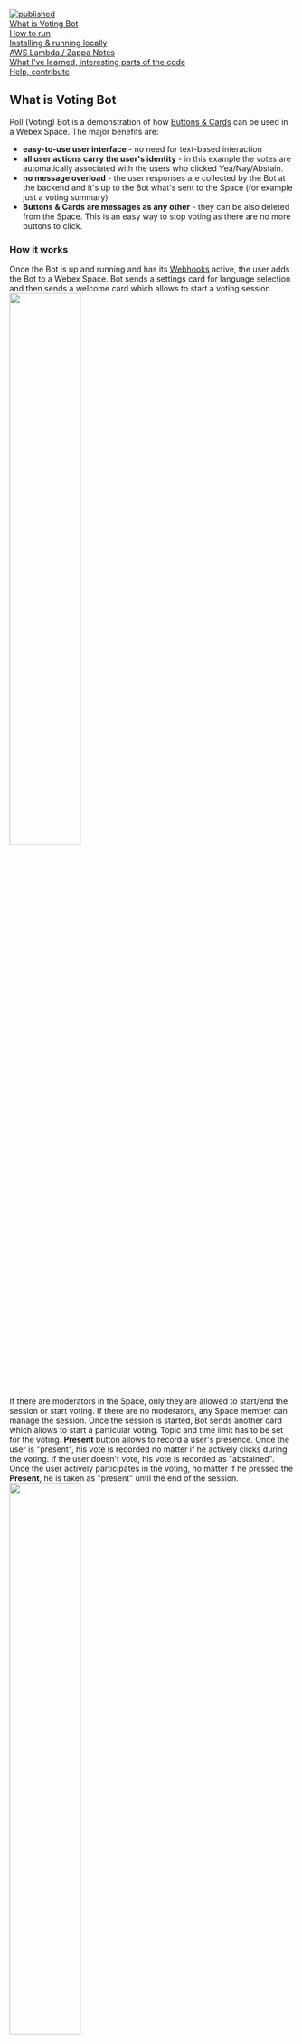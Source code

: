 [![published](https://static.production.devnetcloud.com/codeexchange/assets/images/devnet-published.svg)](https://developer.cisco.com/codeexchange/github/repo/CiscoSE/voting-bot)  
[What is Voting Bot](#what-is-voting-bot)  
[How to run](#how-to-run)  
[Installing & running locally](#installing--running-locally)  
[AWS Lambda / Zappa Notes](#aws-lambda--zappa-notes)  
[What I've learned, interesting parts of the code](#what-ive-learned-interesting-parts-of-the-code)  
[Help, contribute](#help-contribute)  
## What is Voting Bot
Poll (Voting) Bot is a demonstration of how [Buttons & Cards](https://developer.webex.com/docs/api/guides/cards) can be used in a Webex Space. The major benefits are:
* **easy-to-use user interface** - no need for text-based interaction
* **all user actions carry the user's identity** - in this example the votes are automatically associated with the users who clicked Yea/Nay/Abstain.
* **no message overload** - the user responses are collected by the Bot at the backend and it's up to the Bot what's sent to the Space (for example just a voting summary)
* **Buttons & Cards are messages as any other** - they can be also deleted from the Space. This is an easy way to stop voting as there are no more buttons to click.
### How it works
Once the Bot is up and running and has its [Webhooks](https://developer.webex.com/docs/api/guides/webhooks) active, the user adds the Bot to a Webex Space. Bot sends a settings card for language selection and then sends a welcome card which allows to start a voting session.  
<img src="./images/bot_invite_1.png" width="50%">  
If there are moderators in the Space, only they are allowed to start/end the session or start voting. If there are no moderators, any Space member can manage the session. Once the session is started, Bot sends another card which allows to start a particular voting. Topic and time limit has to be set for the voting. **Present** button allows to record a user's presence. Once the user is "present", his vote is recorded no matter if he actively clicks during the voting. If the user doesn't vote, his vote is recorded as "abstained". Once the user actively participates in the voting, no matter if he pressed the **Present**, he is taken as "present" until the end of the session.  
<img src="./images/voting_start_1.png" width="50%">  
Voting card is sent to the Space and all Space members can click the buttons. Last click is taken as valid for each user.  
<img src="./images/voting_card_1.png" width="50%">  
At the end of the time limit or if a user clicks **End voting**, the voting card is deleted and no more votes can be cast. Voting summary with optional Excel sheet is sent to the Space.  
<img src="./images/voting_end_1.png" width="90%">  
Multiple votings can be run during the session. Once the user decides to end the session,
<img src="./images/session_end_1.png" width="60%">  
Excel file with all votings summary is sent the Space. As the file is a part of the Space content, it is available for download to all Space members.  
<img src="./images/session_end_2.png" width="75%">  

## How to run
The Poll (Voting) Bot is designed to run in Amazon Lambda. Use [Zappa](https://github.com/Miserlou/Zappa) to deploy it. It's using DynamoDB to store its data and runs in Flask WSGI. In development mode it can run locally as DynamoDB is provided as a Docker container and Flask can be started in development mode.

## Installing & running locally
### Requirements:
* Docker installed
* NGROK account and software installed

### Installation / initialization steps:
1. initialize virtual environment `python3 -m venv venv`
2. switch to virtual environment `source venv/bin/activate`
3. install required packages `pip install -r requirements.txt`
4. start local DynamoDB `docker run -p 8000:8000 amazon/dynamodb-local`
5. start NGROK, forward HTTP to local port 5050 `ngrok http 5050`
6. create a Webex Teams Bot at https://developer.webex.com/my-apps/new, get Bot ID and Access Token
7. copy `.env_sample` to `.env_local`, paste Access Token to `WEBEX_TEAMS_ACCESS_TOKEN`
8. use Access Token to get the Bot Id. Either visit the https://developer.webex.com/docs/api/v1/people/get-my-own-details
and replace the Authorization with the Bot's Access Token, or run `curl https://webexapis.com/v1/people/me -H "Authorization: Bearer <paste_bot_access_token>"`. Get the value of **id**. Paste the Bot id to `BOT_ID` in .env_local.
9. start the Bot `dotenv -f .env_local run python poll_bot.py`

### Testing the Bot
1. copy the URL provided by NGROK and open it in a web browser
2. the GET request from the web browser initializes the Bot's webhooks, success screen should be displayed int the browser
3. add Bot to a space
4. follow Bot's instructions to create a meeting and run polls

## AWS Lambda / Zappa Notes
The Bot is using [python-dotenv](https://pypi.org/project/python-dotenv/) to pass sensitive information, like Access Token, to the Python script. AWS Lambda with [Zappa](https://github.com/Miserlou/Zappa) allows to run multiple  instances of the same application. For example **dev**, **production**, etc. In order to allow the Vote Bot to run in such an environment the Bot allows Zappa to pass **DOT_ENV_FILE** environment variable to the script. **DOT_ENV_FILE** is a filename which contains the environment variables loaded by Dotenv. If there is no **DOT_ENV_FILE** the Bot loads the variables from **.env** file. So if you used **.env_local** to run the Bot locally, copy it to **.env** before loading the script to AWS. Or you can set the **DOT_ENV_FILE** in **zappa_settings.json** to use a different .env file for each application instance. For example:
```
{
    "dev": {
      ...
        "environment_variables": {
            "DOT_ENV_FILE": ".env_local"
        },
    },
    "prod": {
      ...
        "environment_variables": {
            "DOT_ENV_FILE": ".env_prod"
        }
    }
}
```
Consult the [Zappa](https://github.com/Miserlou/Zappa) documentation on how to set it up and get it working
with your AWS account.

## What I've learned, interesting parts of the code
I'm not a professional programmer, coding is for me a way to play and learn. This section is an unordered list of things I've learned when creating the Bot.
### NoSQL database with a single table
I use AWS to host my creations, so for a database storage I decided to use [DynamoDB](https://aws.amazon.com/dynamodb/). Which is NoSQL. When trying to learn how to use it effectively, I came across [this article](https://www.trek10.com/blog/dynamodb-single-table-relational-modeling). Based on that I've implemented [ddb_single_table_obj.py](./ddb_single_table_obj.py). It doesn't implement all DynamoDB features and some parts are not fully tested but it serves the purpose and it helped me to learn a bit how to use NoSQL.
### HTTP GET / POST to the same URL
[Webhooks](https://developer.webex.com/docs/api/guides/webhooks) registered to the Webex platform need to be hosted on URLs which are accessible via Internet. When your application is hosted in a public cloud like AWS, you can't easily chose the public hostname at which your webhook is listening. The URL creation is automated and is part of the installation process. And you can't set it upfront in the application configuration (unless you want to pay an extra fee). Typically you learn the hostname (and URL) after the application is installed. Webhook is using HTTP POST method, so GET is available for something different. For example to receive a manual request from your web browser.

The GET/POST implementation in the Bot in `spark_webhook()` distinguishes between GET and POST. If it's a POST it expects the Webhook data, if it's GET a webhook setup procedure is run. First it learns the URL to which the GET was delivered (and at which the Bot is hosted) and then runs the webhook setup in `create_webhook()`. If you move the Bot from lab to production you do not need to change anything in the configuration. After the Bot is installed or its credentials changed, just copy the Bot URL which you learned from the installation process and paste it to your web browser. The Bot changes the webhook setup and sends you a greeting page.  
<img src="./images/bot_greeting_1.png" width="50%">  
### Dotenv and Venv
Use [python-dotenv](https://pypi.org/project/python-dotenv/) and [venv](https://python.land/virtual-environments/virtualenv) always and everywhere. Even for a small project. Venv makes the code easily portable to another platform by exporting/importing the requirements. Dotenv is a way to keep your sensitive information safe. No need to paste Access Token or other credentials to your code.
### Finite-state machine
[Finite-state machine (FSM)](https://medium.datadriveninvestor.com/state-machine-design-pattern-why-how-example-through-spring-state-machine-part-1-f13872d68c2d) is one of the classical software design patterns. The Bot has a couple of states (session active/inactive, voting active/inactive, etc.). After exploring a few dead ends I figured out that FSM is the way to go. Since many of buttons&cards remain in the Space, users can click them any time. So it's important that the Bot responds only to the clicks (events) which are related to the current state.
### Webex Buttons & Cards Designer
Apart of the official [Adaptive cards designer](https://adaptivecards.io/designer/) there is [Webex Buttons & Cards Designer](https://developer.webex.com/buttons-and-cards-designer) which provides the set of features implemented in Webex and is using the Webex UI look end feel. The designer output is in JSON format so in order to import it into Python you can do just a copy&paste and then replace **true** with **True** and you end up with a native Python dict. This is useful for removing duplicities. In the code the cards can be composed of a skeleton structure and then a couple of references to commonly used blocks. See for example how `SETTINGS_BLOCK` is used in [bot_buttons_cards.py](./bot_buttons_cards.py).

On top of that I've changed all strings to be referenced indirectly and put in place using `bot_buttons_cards.nested_replace()`. Any string in a message or a card can be referenced by `{{keyword}}`. `nested_replace()` converts the card or an original string to its final value. This makes the localization easy - localization strings are in [localization_strings.py](./localization_strings.py). And cards can be filled with the current information - for example a session name or voting topic.

## Help, contribute
The Bot is created as multi-lingual. If you want to add a localization to your language, submit your change to [localization_strings.py](./localization_strings.py). Of course other modifications are welcome.
